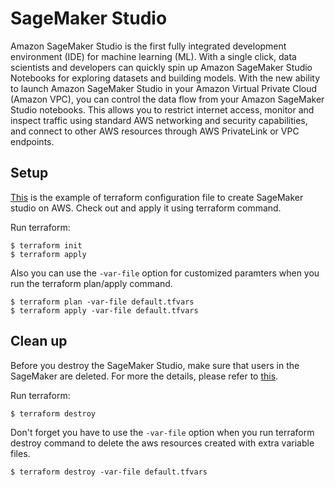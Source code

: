 # SageMaker Studio
Amazon SageMaker Studio is the first fully integrated development environment (IDE) for machine learning (ML). With a single click, data scientists and developers can quickly spin up Amazon SageMaker Studio Notebooks for exploring datasets and building models. With the new ability to launch Amazon SageMaker Studio in your Amazon Virtual Private Cloud (Amazon VPC), you can control the data flow from your Amazon SageMaker Studio notebooks. This allows you to restrict internet access, monitor and inspect traffic using standard AWS networking and security capabilities, and connect to other AWS resources through AWS PrivateLink or VPC endpoints.

## Setup
[This](https://github.com/Young-ook/terraform-aws-sagemaker/blob/main/examples/studio/main.tf) is the example of terraform configuration file to create SageMaker studio on AWS. Check out and apply it using terraform command.

Run terraform:
```
$ terraform init
$ terraform apply
```
Also you can use the `-var-file` option for customized paramters when you run the terraform plan/apply command.
```
$ terraform plan -var-file default.tfvars
$ terraform apply -var-file default.tfvars
```

## Clean up
Before you destroy the SageMaker Studio, make sure that users in the SageMaker are deleted. For more the details, please refer to [this](https://docs.aws.amazon.com/sagemaker/latest/dg/gs-studio-delete-domain.html).

Run terraform:
```
$ terraform destroy
```
Don't forget you have to use the `-var-file` option when you run terraform destroy command to delete the aws resources created with extra variable files.
```
$ terraform destroy -var-file default.tfvars
```
